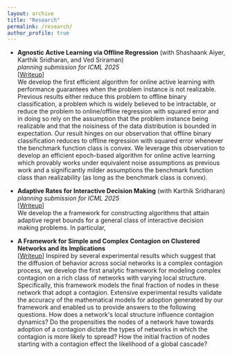 ```yaml
---
layout: archive
title: "Research"
permalink: /research/
author_profile: true
---
```


* **Agnostic Active Learning via Offline Regression** (with Shashaank Aiyer, Karthik Sridharan, and Ved Sriraman)\
  *planning submission for ICML 2025*\
  [[Writeup](https://github.com/atulganju/Agnostic-Stream-Based-Selective-Sampling-via-Regression)]\
  We develop the first efficient algorithm for online active learning with performance guarantees when the problem instance is not realizable. Previous results either reduce this problem to offline binary classification, a problem which is widely believed to be intractable, or reduce the problem to online/offline regression with squared error and in doing so rely on the assumption that the problem instance being realizable and that the noisiness of the data distribution is bounded in expectation. Our result hinges on our observation that offline binary classification reduces to offline regression with squared error whenever the benchmark function class is convex. We leverage this observation to develop an efficient epoch-based algorithm for online active learning which provably works under equivalent noise assumptions as previous work and a significantly milder assumptions the benchmark function class than realizability (as long as the benchmark class is convex). 

* **Adaptive Rates for Interactive Decision Making** (with Karthik Sridharan)\
  *planning submission for ICML 2025*\
  [[Writeup](https://github.com/atulganju/Adaptive-Rates-for-Interactive-Decision-Making/blob/main/Adaptive_Rates_for_Interactive_Decision_Making.pdf)]\
  We develop the a framework for constructing algorithms that attain adaptive regret bounds for a general class of interactive decision making problems. In particular, 

* **A Framework for Simple and Complex Contagion on Clustered Networks and its Implications**\
  [[Writeup](https://github.com/atulganju/Complex-Contagion-In-Clique-Based-Networks/tree/main)]
  Inspired by several experimental results which suggest that the diffusion of behavior across social networks is a complex contagion process, we develop the first analytic framework for modeling complex contagion on a rich class of networks with varying local structure. Specifically, this framework models the final fraction of nodes in these network that adopt a contagion. Extensive experimental results validate the accuracy of the mathematical models for adoption generated by our framework and enabled us to provide answers to the following questions. How does a network's local structure influence contagion dynamics? Do the propensities the nodes of a network have towards adoption of a contagion dictate the types of networks in which the contagion is more likely to spread? How the initial fraction of nodes starting with a contagion effect the likelihood of a global cascade?

